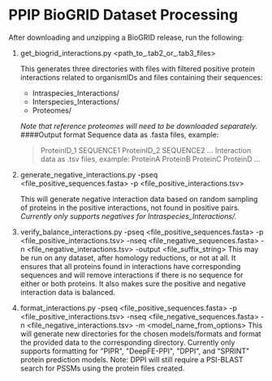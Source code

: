 # PPIP BioGRID Dataset Processing

After downloading and unzipping a BioGRID release, run the following:

1. get_biogrid_interactions.py <path_to_.tab2_or_.tab3_files>
    
   This generates three directories with files with filtered positive protein interactions related to organismIDs and files containing their sequences:
   * Intraspecies_Interactions/ 
   * Interspecies_Interactions/ 
   * Proteomes/
   
   *Note that reference proteomes will need to be downloaded separately.*
   ####Output format
   Sequence data as .fasta files, example:
    >ProteinID_1
    SEQUENCE1
    >ProteinID_2
    SEQUENCE2
    ...
   Interaction data as .tsv files, example:
    ProteinA  ProteinB
    ProteinC  ProteinD
    ...
    
2. generate_negative_interactions.py -pseq <file_positive_sequences.fasta> -p <file_positive_interactions.tsv>
   
   This will generate negative interaction data based on random sampling of proteins in the positive interactions, not found in positive pairs.
   *Currently only supports negatives for Intraspecies_Interactions/.*
    
3. verify_balance_interactions.py -pseq <file_positive_sequences.fasta> -p <file_positive_interactions.tsv> -nseq <file_negative_sequences.fasta> -n <file_negative_interactions.tsv> -output <file_suffix_string>
   This may be run on any dataset, after homology reductions, or not at all. It ensures that all proteins found in interactions have corresponding sequences and will remove interactions if there is no sequence for either or both proteins. It also makes sure the positive and negative interaction data is balanced.
    
4. format_interactions.py -pseq <file_positive_sequences.fasta> -p <file_positive_interactions.tsv> -nseq <file_negative_sequences.fasta> -n <file_negative_interactions.tsv> -m <model_name_from_options>
   This will generate new directories for the chosen models/formats and format the provided data to the corresponding directory.
   Currently only supports formatting for "PIPR", "DeepFE-PPI", "DPPI", and "SPRINT" protein prediction models.
   Note: DPPI will still require a PSI-BLAST search for PSSMs using the protein files created.
    
